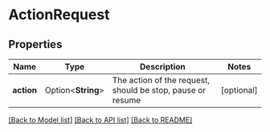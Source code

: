 # ActionRequest

## Properties

Name | Type | Description | Notes
------------ | ------------- | ------------- | -------------
**action** | Option<**String**> | The action of the request, should be stop, pause or resume | [optional]

[[Back to Model list]](../README.md#documentation-for-models) [[Back to API list]](../README.md#documentation-for-api-endpoints) [[Back to README]](../README.md)


